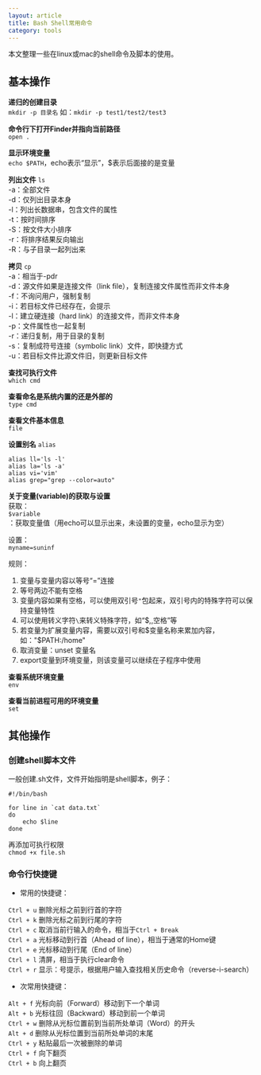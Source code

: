 ```yaml
---
layout: article
title: Bash Shell常用命令
category: tools
---
```


本文整理一些在linux或mac的shell命令及脚本的使用。

## 基本操作

**递归的创建目录**  
`mkdir -p 目录名` 如：`mkdir -p test1/test2/test3`

**命令行下打开Finder并指向当前路径**  
`open .`

**显示环境变量**  
`echo $PATH`，echo表示“显示”，$表示后面接的是变量

**列出文件** `ls`  
-a：全部文件  
-d：仅列出目录本身  
-l：列出长数据串，包含文件的属性  
-t：按时间排序  
-S：按文件大小排序  
-r：将排序结果反向输出  
-R：与子目录一起列出来  

**拷贝** `cp`  
-a：相当于-pdr  
-d：源文件如果是连接文件（link file），复制连接文件属性而非文件本身  
-f：不询问用户，强制复制  
-i：若目标文件已经存在，会提示  
-l：建立硬连接（hard link）的连接文件，而非文件本身  
-p：文件属性也一起复制  
-r：递归复制，用于目录的复制  
-s：复制成符号连接（symbolic link）文件，即快捷方式  
-u：若目标文件比源文件旧，则更新目标文件  

**查找可执行文件**  
`which cmd` 

**查看命名是系统内置的还是外部的**  
`type cmd` 

**查看文件基本信息**  
`file` 

**设置别名** `alias`  

~~~~
alias ll='ls -l'
alias la='ls -a'
alias vi='vim'
alias grep="grep --color=auto"
~~~~


**关于变量(variable)的获取与设置**  
获取：  
`$variable`：获取变量值（用echo可以显示出来，未设置的变量，echo显示为空）

设置：  
`myname=suninf`

规则：  

1. 变量与变量内容以等号“=”连接
2. 等号两边不能有空格
3. 变量内容如果有空格，可以使用双引号`"`包起来，双引号内的特殊字符可以保持变量特性
4. 可以使用转义字符`\`来转义特殊字符，如“$,\,空格”等
5. 若变量为扩展变量内容，需要以双引号和$变量名称来累加内容，如："$PATH:/home"
6. 取消变量：unset 变量名
7. export变量到环境变量，则该变量可以继续在子程序中使用

**查看系统环境变量**  
`env` 

**查看当前进程可用的环境变量**  
`set`


## 其他操作

### 创建shell脚本文件

一般创建.sh文件，文件开始指明是shell脚本，例子：

~~~~
#!/bin/bash

for line in `cat data.txt` 
do 
    echo $line 
done
~~~~

再添加可执行权限  
`chmod +x file.sh`


### 命令行快捷键

- 常用的快捷键：

`Ctrl + u`        删除光标之前到行首的字符  
`Ctrl + k`        删除光标之前到行尾的字符  
`Ctrl + c`        取消当前行输入的命令，相当于`Ctrl + Break`  
`Ctrl + a`        光标移动到行首（Ahead of line），相当于通常的Home键  
`Ctrl + e`        光标移动到行尾（End of line）  
`Ctrl + l`        清屏，相当于执行clear命令  
`Ctrl + r`        显示：号提示，根据用户输入查找相关历史命令（reverse-i-search）  
 
- 次常用快捷键：

`Alt + f`         光标向前（Forward）移动到下一个单词  
`Alt + b`         光标往回（Backward）移动到前一个单词  
`Ctrl + w`        删除从光标位置前到当前所处单词（Word）的开头  
`Alt + d`         删除从光标位置到当前所处单词的末尾  
`Ctrl + y`        粘贴最后一次被删除的单词  
`Ctrl + f`        向下翻页  
`Ctrl + b`        向上翻页  

